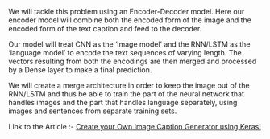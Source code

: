 We will tackle this problem using an Encoder-Decoder model. Here our encoder model will combine both the encoded form of the image and the encoded form of the text caption and feed to the decoder.

Our model will treat CNN as the ‘image model’ and the RNN/LSTM as the ‘language model’ to encode the text sequences of varying length. The vectors resulting from both the encodings are then merged and processed by a Dense layer to make a final prediction.

We will create a merge architecture in order to keep the image out of the RNN/LSTM and thus be able to train the part of the neural network that handles images and the part that handles language separately, using images and sentences from separate training sets. 

Link to the Article :- [Create your Own Image Caption Generator using Keras!](https://www.analyticsvidhya.com/blog/2020/11/create-your-own-image-caption-generator-using-keras/)
